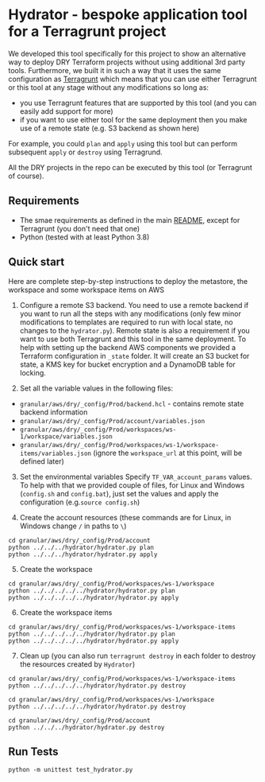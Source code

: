 # Hydrator - bespoke application tool for a Terragrunt project

We developed this tool specifically for this project to show an alternative way to deploy DRY Terraform projects without using additional 3rd party tools. Furthermore, we built it in such a way that it uses the same configuration as [Terragrunt](https://terragrunt.gruntwork.io/docs/getting-started/install/) which means that you can use either Terragrunt or this tool at any stage without any modifications so long as:
- you use Terragrunt features that are supported by this tool (and you can easily add support for more)
- if you want to use either tool for the same deployment then you make use of a remote state (e.g. S3 backend as shown here)

For example, you could `plan` and `apply` using this tool but can perform subsequent `apply` or `destroy` using Terragrund.

All the DRY projects in the repo can be executed by this tool (or Terragrunt of course).

## Requirements

- The smae requirements as defined in the main [README](../../../../README.md), except for Terragrunt (you don't need that one)
- Python (tested with at least Python 3.8)

## Quick start

Here are complete step-by-step instructions to deploy the metastore, the workspace and some workspace items on AWS

1. Configure a remote S3 backend. You need to use a remote backend if you want to run all the steps with any modifications (only few minor modifications to templates are required to run with local state, no changes to the `hydrator.py`). Remote state is also a requirement if you want to use both Terragrunt and this tool in the same deployment. To help with setting up the backend AWS components we provided a Terraform configuration in `_state` folder. It will create an S3 bucket for state, a KMS key for bucket encryption and a DynamoDB table for locking.

2. Set all the variable values in the following files:
- `granular/aws/dry/_config/Prod/backend.hcl` - contains remote state backend information
- `granular/aws/dry/_config/Prod/account/variables.json`
- `granular/aws/dry/_config/Prod/workspaces/ws-1/workspace/variables.json`
- `granular/aws/dry/_config/Prod/workspaces/ws-1/workspace-items/variables.json` (ignore the `workspace_url` at this point, will be defined later)

3. Set the environmental variables
Specify `TF_VAR_account_params` values. To help with that we provided couple of files, for Linux and Windows (`config.sh` and `config.bat`), just set the values and apply the configuration (e.g.`source config.sh`)

4. Create the account resources (these commands are for Linux, in Windows change `/` in paths to `\`)
```
cd granular/aws/dry/_config/Prod/account
python ../../../hydrator/hydrator.py plan
python ../../../hydrator/hydrator.py apply
```

5. Create the workspace
```
cd granular/aws/dry/_config/Prod/workspaces/ws-1/workspace
python ../../../../../hydrator/hydrator.py plan
python ../../../../../hydrator/hydrator.py apply
```

6. Create the workspace items
```
cd granular/aws/dry/_config/Prod/workspaces/ws-1/workspace-items
python ../../../../../hydrator/hydrator.py plan
python ../../../../../hydrator/hydrator.py apply
```

7. Clean up (you can also run `terragrunt destroy` in each folder to destroy the resources created by `Hydrator`)
```
cd granular/aws/dry/_config/Prod/workspaces/ws-1/workspace-items
python ../../../../../hydrator/hydrator.py destroy
```
```
cd granular/aws/dry/_config/Prod/workspaces/ws-1/workspace
python ../../../../../hydrator/hydrator.py destroy
```
```
cd granular/aws/dry/_config/Prod/account
python ../../../hydrator/hydrator.py destroy
```

## Run Tests

```
python -m unittest test_hydrator.py
```